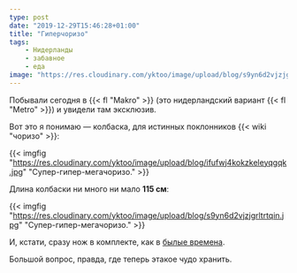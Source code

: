 ```yaml
---
type: post
date: "2019-12-29T15:46:28+01:00"
title: "Гиперчоризо"
tags:
    - Нидерланды
    - забавное
    - еда
image: "https://res.cloudinary.com/yktoo/image/upload/blog/s9yn6d2vjzjgrltrtqin.jpg"
---
```


Побывали сегодня в {{< fl "Makro" >}} (это нидерландский вариант {{< fl "Metro" >}}) и увидели там эксклюзив.

Вот это я понимаю — колбаска, для истинных поклонников {{< wiki "чоризо" >}}:

<!--more-->

{{< imgfig "https://res.cloudinary.com/yktoo/image/upload/blog/ifufwj4kokzkeleyqgqk.jpg" "Супер-гипер-мегачоризо." >}}

Длина колбаски ни много ни мало **115 см**:

{{< imgfig "https://res.cloudinary.com/yktoo/image/upload/blog/s9yn6d2vjzjgrltrtqin.jpg" "Супер-гипер-мегачоризо." >}}

И, кстати, сразу нож в комплекте, как в [былые времена](0062).

Большой вопрос, правда, где теперь этакое чудо хранить.
